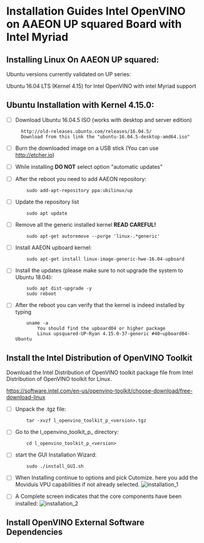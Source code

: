 # Installation Guides  Intel OpenVINO on AAEON UP squared Board with Intel Myriad


## Installing Linux On AAEON UP squared:

Ubuntu versions currently validated on UP series:

Ubuntu 16.04 LTS (Kernel 4.15) for Intel OpenVINO with intel Myriad support


## Ubuntu Installation with Kernel 4.15.0:


- [ ] Download Ubuntu 16.04.5 ISO (works with desktop and server edition)

        http://old-releases.ubuntu.com/releases/16.04.5/
        Download from this link the "ubuntu-16.04.5-desktop-amd64.iso"

- [ ] Burn the downloaded image on a USB stick (You can use http://etcher.io)
- [ ] While installing **DO NOT** select option "automatic updates"
- [ ] After the reboot you need to add AAEON repository:
    ```nginx 
        sudo add-apt-repository ppa:ubilinux/up
     ```
- [ ] Update the repository list
    ```nginx 
        sudo apt update
    ```
- [ ] Remove all the generic installed kernel  **READ CAREFUL!**
    ```nginx 
        sudo apt-get autoremove --purge 'linux-.*generic'
    ```
- [ ] Install AAEON upboard kernel:
    ```nginx 
        sudo apt-get install linux-image-generic-hwe-16.04-upboard
    ```
- [ ] Install the updates (please make sure to not upgrade the system to Ubuntu 18.04):
    ```nginx 
        sudo apt dist-upgrade -y
        sudo reboot
    ```
- [ ] After the reboot you can verify that the kernel is indeed installed by typing
    ```nginx 
        uname -a
            You should find the upboard04 or higher package 
            Linux upsquared-UP-Ryan 4.15.0-37-generic #40~upboard04-Ubuntu
    ```


## Install the Intel Distribution of OpenVINO Toolkit
Download the Intel Distribution of OpenVINO toolkit package file from Intel Distribution of OpenVINO toolkit for Linux.

https://software.intel.com/en-us/openvino-toolkit/choose-download/free-download-linux

- [ ] Unpack the .tgz file:
    ```nginx 
        tar -xvzf l_openvino_toolkit_p_<version>.tgz
    ```
- [ ] Go to the l_openvino_toolkit_p_<version> directory:
    ```nginx 
        cd l_openvino_toolkit_p_<version>
    ```
- [ ] start the GUI Installation Wizard:
    ```nginx 
        sudo ./install_GUI.sh
    ```
- [ ] When Installing continue to options and pick Cutomize. here you add the Moviduis VPU capabilities if not already selected.
    ![installation_1](https://docs.openvinotoolkit.org/latest/openvino-install-linux-02.png)

- [ ] A Complete screen indicates that the core components have been installed:
    ![installation_2](https://docs.openvinotoolkit.org/latest/openvino-install-linux-03.png)
  
  
## Install OpenVINO External Software Dependencies